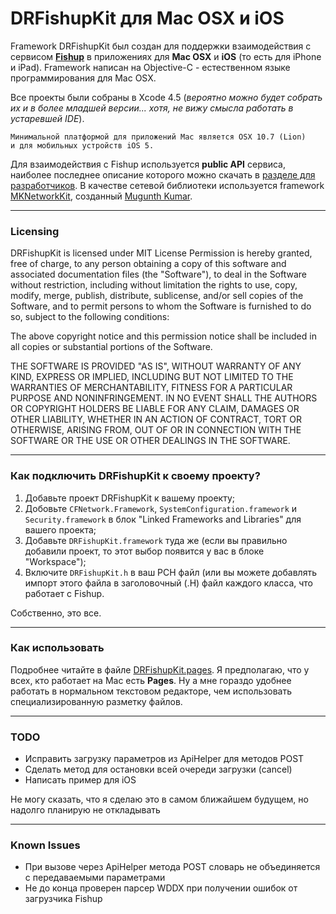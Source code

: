 # DRFishupKit для Mac OSX и iOS


Framework DRFishupKit был создан для поддержки взаимодействия с сервисом [**Fishup**](http://http://www.fishup.ru) в приложениях для **Mac OSX** и **iOS** (то есть для iPhone и iPad). Framework написан на Objective-C - естественном языке программирования для Mac OSX. 

Все проекты были собраны в Xcode 4.5 (*вероятно можно будет собрать их и в более младшей версии... хотя, не вижу смысла работать в устаревшей IDE*).
     
    Минимальной платформой для приложений Mac является OSX 10.7 (Lion)
    и для мобильных устройств iOS 5. 

Для взаимодействия с Fishup используется **public API** сервиса, наиболее последнее описание которого можно скачать в [разделе для разработчиков](http://www.fishup.ru/developer/api). В качестве сетевой библиотеки используется framework [MKNetworkKit](https://github.com/MugunthKumar/MKNetworkKit), созданный [Mugunth Kumar](http://blog.mugunthkumar.com). 

---
### Licensing

DRFishupKit is licensed under MIT License
Permission is hereby granted, free of charge, to any person obtaining a copy
of this software and associated documentation files (the "Software"), to deal
in the Software without restriction, including without limitation the rights
to use, copy, modify, merge, publish, distribute, sublicense, and/or sell
copies of the Software, and to permit persons to whom the Software is
furnished to do so, subject to the following conditions:

The above copyright notice and this permission notice shall be included in
all copies or substantial portions of the Software.

THE SOFTWARE IS PROVIDED "AS IS", WITHOUT WARRANTY OF ANY KIND, EXPRESS OR
IMPLIED, INCLUDING BUT NOT LIMITED TO THE WARRANTIES OF MERCHANTABILITY,
FITNESS FOR A PARTICULAR PURPOSE AND NONINFRINGEMENT. IN NO EVENT SHALL THE
AUTHORS OR COPYRIGHT HOLDERS BE LIABLE FOR ANY CLAIM, DAMAGES OR OTHER
LIABILITY, WHETHER IN AN ACTION OF CONTRACT, TORT OR OTHERWISE, ARISING FROM,
OUT OF OR IN CONNECTION WITH THE SOFTWARE OR THE USE OR OTHER DEALINGS IN
THE SOFTWARE.

---
### Как подключить DRFishupKit к своему проекту?

1. Добавьте проект DRFishupKit к вашему проекту;
2. Добовьте `CFNetwork.Framework`, `SystemConfiguration.framework` и `Security.framework` в блок "Linked Frameworks and Libraries" для вашего проекта;
3. Добавьте `DRFishupKit.framework` туда же (если вы правильно добавили проект, то этот выбор появится у вас в блоке "Workspace");
4. Включите `DRFishupKit.h` в ваш PCH файл (или вы можете добавлять импорт этого файла в заголовочный (.H) файл каждого класса, что работает с Fishup.

Собственно, это все.


---
### Как использовать
Подробнее читайте в файле [DRFishupKit.pages](https://github.com/picasso/DRFishupKit/blob/master/DRFishupKit.pages). Я предполагаю, что у всех, кто работает на Mac есть **Pages**. Ну а мне гораздо удобнее работать в нормальном текстовом редакторе, чем использовать специализированную разметку файлов.

---
### TODO

* Исправить загрузку параметров из ApiHelper для методов POST
* Сделать метод для остановки всей очереди загрузки (cancel)
* Написать пример для iOS

Не могу сказать, что я сделаю это в самом ближайшем будущем, но надолго планирую  не откладывать

---
### Known Issues
* При вызове через ApiHelper метода POST словарь не объединяется с передаваемыми параметрами
* Не до конца проверен парсер WDDX при получении ошибок от загрузчика Fishup





